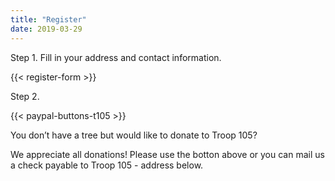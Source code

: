 ```yaml
---
title: "Register"
date: 2019-03-29
---
```


Step 1. Fill in your address and contact information.


{{< register-form >}}

Step 2.


{{< paypal-buttons-t105 >}}

You don’t have a tree but would like to donate to Troop 105?

We appreciate all donations! Please use the botton above or you can mail us a check payable to Troop 105 - address below.
